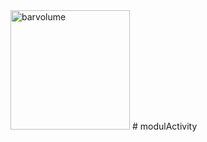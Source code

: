 <img width="191" alt="barvolume" src="https://user-images.githubusercontent.com/99938107/200756536-5ede2557-ff5f-4960-adc1-c44268937fe2.png">
# modulActivity
